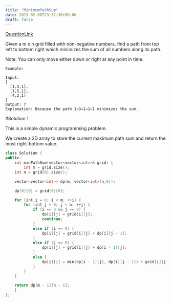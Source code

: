 ```yaml
---
title: "MinimumPathSum"
date: 2019-02-08T23:37:36+08:00
draft: false
---
```


[QuestionLink](https://leetcode.com/problems/minimum-path-sum/)

Given a m x n grid filled with non-negative numbers, find a path from top left to bottom right which minimizes the sum of all numbers along its path.

Note: You can only move either down or right at any point in time.

```
Example:

Input:
[
  [1,3,1],
  [1,5,1],
  [4,2,1]
]
Output: 7
Explanation: Because the path 1→3→1→1→1 minimizes the sum.
```

#Solution 1

This is a simple dynamic programming problem.

We create a 2D array to store the current maximum path sum and return the most right-bottom value.

```C++
class Solution {
public:
    int minPathSum(vector<vector<int>>& grid) {
        int m = grid.size();
	int n = grid[0].size();

	vector<vector<int>> dp(m, vector<int>(n,0));

	dp[0][0] = grid[0][0];

	for (int i = 0; i < m; ++i) {
		for (int j = 0; j < n; ++j) {
			if (i == 0 && j == 0) {
				dp[i][j] = grid[i][j];
				continue;
			}
			else if (i == 0) {
				dp[i][j] = grid[i][j] + dp[i][j - 1];
			}
			else if (j == 0) {
				dp[i][j] = grid[i][j] + dp[i - 1][j];
			}
			else {
				dp[i][j] = min(dp[i - 1][j], dp[i][j - 1]) + grid[i][j];
			}
		}
	}

	return dp[m - 1][n - 1];
    }
};
```